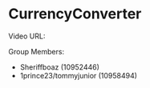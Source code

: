 # CurrencyConverter

Video URL: 

Group Members:

- Sheriffboaz (10952446) 
- 1prince23/tommyjunior (10958494)
